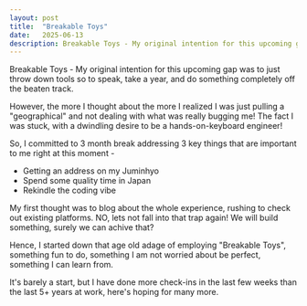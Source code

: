 ```yaml
---
layout: post
title:  "Breakable Toys"
date:   2025-06-13
description: Breakable Toys - My original intention for this upcoming gap was to just throw down tools so to speak, take a year, and do something completely off the beaten track...
---
```


<p class="intro"><span class="dropcap">B</span>reakable Toys - My original intention for this upcoming gap was to just throw down tools so to speak, take a year, and do something completely off the beaten track.</p><p>However, the more I thought about the more I realized I was just pulling a "geographical" and not dealing with what was really bugging me! The fact I was stuck, with a dwindling desire to be a hands-on-keyboard engineer!</p>
<p> So, I committed to 3 month break addressing 3 key things that are important to me right at this moment - </p> 

* Getting an address on my Juminhyo
* Spend some quality time in Japan
* Rekindle the coding vibe

<p>My first thought was to blog about the whole experience, rushing to check out existing platforms. NO, lets not fall into that trap again! We will build something, surely we can achive that?</p>
<p>Hence, I started down that age old adage of employing "Breakable Toys", something fun to do, something I am not worried about be perfect, something I can learn from.</p>
<p>It's barely a start, but I have done more check-ins in the last few weeks than the last 5+ years at work, here's hoping for many more.</p>
